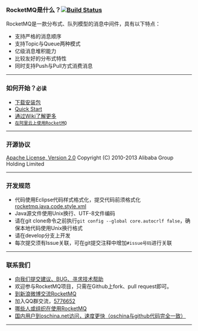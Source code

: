 ### RocketMQ是什么？[![Build Status](https://travis-ci.org/lizhanhui/RocketMQ.svg?branch=develop)](https://travis-ci.org/lizhanhui/RocketMQ)
RocketMQ是一款分布式、队列模型的消息中间件，具有以下特点：

* 支持严格的消息顺序
* 支持Topic与Queue两种模式
* 亿级消息堆积能力
* 比较友好的分布式特性
* 同时支持Push与Pull方式消费消息

----------

### 如何开始？`必读`
* [下载安装包](https://github.com/alibaba/RocketMQ/releases)
* [Quick Start](https://github.com/alibaba/RocketMQ/wiki/Quick-Start)
* [通过Wiki了解更多](https://github.com/alibaba/RocketMQ/wiki)
* [`在阿里云上使用RocketMQ`](http://ons-all.oss-cn-hangzhou.aliyuncs.com/ALIYUN_ONS_USER_GUIDE.pdf)

----------

### 开源协议
[Apache License, Version 2.0](http://www.apache.org/licenses/LICENSE-2.0.html) Copyright (C) 2010-2013 Alibaba Group Holding Limited

----------

### 开发规范
* 代码使用Eclipse代码样式格式化，提交代码前须格式化[rocketmq.java.code.style.xml](https://github.com/alibaba/RocketMQ/blob/master/docs/rocketmq.java.code.style.xml)
* Java源文件使用Unix换行、UTF-8文件编码
* 请在git clone命令之前执行`git config --global core.autocrlf false`，确保本地代码使用Unix换行格式
* 请在develop分支上开发
* 每次提交须有Issue关联，可在git提交注释中增加`#issue号码`进行关联

----------

### 联系我们

* [向我们提交建议、BUG、寻求技术帮助](https://github.com/alibaba/RocketMQ/issues/new)
* 欢迎参与RocketMQ项目，只需在Github上fork、pull request即可。
* [到新浪微博交流RocketMQ](http://q.weibo.com/1628465)
* 加入QQ群交流，[5776652](http://url.cn/Knxm0o)
* [哪些人或组织在使用RocketMQ](https://github.com/alibaba/RocketMQ/issues/368)
* [国内用户到oschina.net访问，速度更快（oschina与github代码完全一致）](https://git.oschina.net/vintagewang/RocketMQ)

----------
